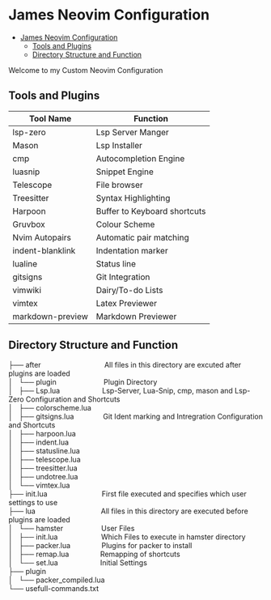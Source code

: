 # James Neovim Configuration

<!--toc:start-->
- [James Neovim Configuration](#james-neovim-configuration)
  - [Tools and Plugins](#tools-and-plugins)
  - [Directory Structure and Function](#directory-structure-and-function)
<!--toc:end-->

Welcome to my Custom Neovim Configuration
## Tools and Plugins
| Tool Name           | Function                     |
| ---------           | --------                     |
| lsp-zero            | Lsp Server Manger            |
| Mason               | Lsp Installer                |
| cmp                 | Autocompletion Engine        |
| luasnip             | Snippet Engine               |
| Telescope           | File browser                 |
| Treesitter          | Syntax Highlighting           |
| Harpoon             | Buffer to Keyboard shortcuts |
| Gruvbox             | Colour Scheme                |
| Nvim Autopairs      | Automatic pair matching      |
| indent-blanklink    | Indentation marker           |
| lualine             | Status line                  |
| gitsigns            | Git Integration              |
| vimwiki             | Dairy/To-do Lists             |
| vimtex              | Latex Previewer              |
| markdown-preview    | Markdown Previewer           |

## Directory Structure and Function
├── after &emsp; &emsp; &emsp; &emsp; &emsp; &emsp;&emsp; All files in this directory are excuted after plugins are loaded \
│   └── plugin  &emsp; &emsp; &emsp; &emsp; &emsp; Plugin Directory \
│       ├── Lsp.lua &emsp; &emsp; &emsp; &emsp; &nbsp; Lsp-Server, Lua-Snip, cmp, mason and Lsp-Zero Configuration and Shortcuts  \
│       ├── colorscheme.lua \
│       ├── gitsigns.lua  &emsp; &emsp; &emsp; Git Ident marking and Intregration Configuration and Shortcuts\
│       ├── harpoon.lua  \
│       ├── indent.lua \
│       ├── statusline.lua \
│       ├── telescope.lua \
│       ├── treesitter.lua \
│       ├── undotree.lua \
│       └── vimtex.lua \
├── init.lua &emsp; &emsp; &emsp; &emsp; &emsp; &emsp;First file executed and specifies which user settings to use\
├── lua &emsp; &emsp; &emsp; &emsp; &emsp; &emsp; &emsp; All files in this directory are executed before plugins are loaded\
│   └── hamster &emsp; &emsp; &emsp; &emsp; User Files\
│       ├── init.lua&emsp; &emsp; &emsp; &emsp; &emsp;Which Files to execute in hamster directory \
│       ├── packer.lua &emsp; &emsp; &emsp; &nbsp;Plugins for packer to install\
│       ├── remap.lua &emsp; &emsp; &emsp; &nbsp;Remapping of shortcuts\
│       └── set.lua &emsp; &emsp; &emsp; &emsp; &nbsp;  Initial Settings\
├── plugin \
│   └── packer_compiled.lua \
└── usefull-commands.txt 
